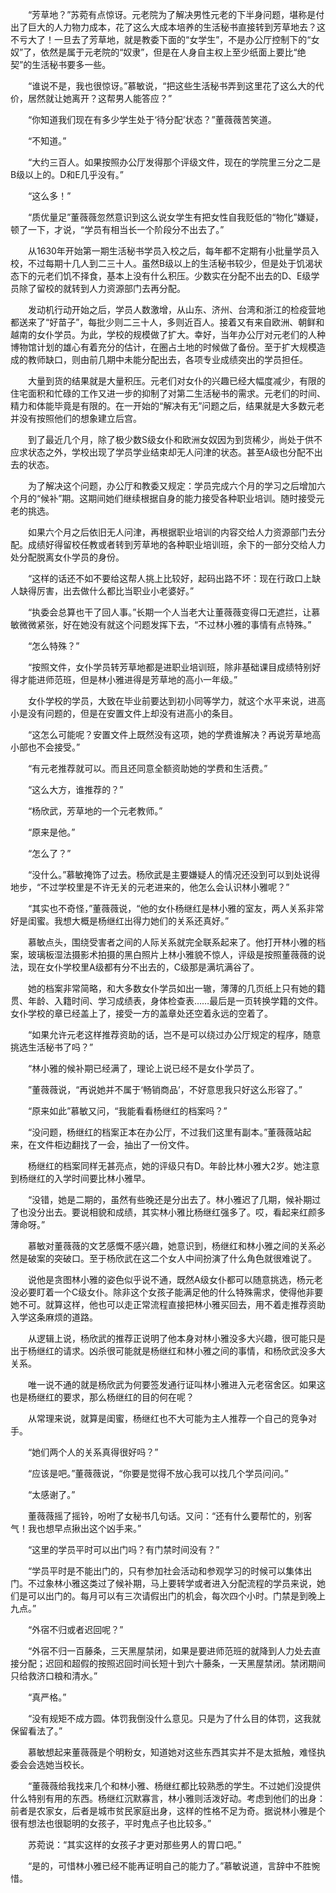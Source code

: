 　　“芳草地？”苏菀有点惊讶。元老院为了解决男性元老的下半身问题，堪称是付出了巨大的人力物力成本，花了这么大成本培养的生活秘书直接转到芳草地去？这不亏大了！一旦去了芳草地，就是教委下面的“女学生”，不是办公厅控制下的“女奴”了，依然是属于元老院的“奴隶”，但是在人身自主权上至少纸面上要比“绝契”的生活秘书要多一些。

　　“谁说不是，我也很惊讶。”慕敏说，“把这些生活秘书弄到这里花了这么大的代价，居然就让她离开？这帮男人能答应？”

　　“你知道我们现在有多少学生处于‘待分配’状态？”董薇薇苦笑道。

　　“不知道。”

　　“大约三百人。如果按照办公厅发得那个评级文件，现在的学院里三分之二是B级以上的。D和E几乎没有。”

　　“这么多！”

　　“质优量足”董薇薇忽然意识到这么说女学生有把女性自我贬低的“物化”嫌疑，顿了一下，才说，“学员有相当长一个阶段分不出去了。”

　　从1630年开始第一期生活秘书学员入校之后，每年都不定期有小批量学员入校，不过每期十几人到二三十人。虽然B级以上的生活秘书较少，但是处于饥渴状态下的元老们饥不择食，基本上没有什么积压。少数实在分配不出去的D、E级学员除了留校的就转到人力资源部门去再分配。

　　发动机行动开始之后，学员人数激增，从山东、济州、台湾和浙江的检疫营地都送来了“好苗子”，每批少则二三十人，多则近百人。接着又有来自欧洲、朝鲜和越南的女仆学员。为此，学校的规模做了扩大。幸好，当年办公厅对元老们的人种博物馆计划的雄心有着充分的估计，在圈占土地的时候做了备份。至于扩大规模造成的教师缺口，则由前几期中未能分配出去，各项专业成绩突出的学员担任。

　　大量到货的结果就是大量积压。元老们对女仆的兴趣已经大幅度减少，有限的住宅面积和忙碌的工作又进一步的抑制了对第二生活秘书的需求。元老们的时间、精力和体能毕竟是有限的。在一开始的“解决有无”问题之后，结果就是大多数元老并没有按照他们的想象建立后宫。

　　到了最近几个月，除了极少数S级女仆和欧洲女奴因为到货稀少，尚处于供不应求状态之外，学校出现了学员学业结束却无人问津的状态。甚至A级也分配不出去的状态。

　　为了解决这个问题，办公厅和教委又规定：学员完成六个月的学习之后增加六个月的“候补”期。这期间她们继续根据自身的能力接受各种职业培训。随时接受元老的挑选。

　　如果六个月之后依旧无人问津，再根据职业培训的内容交给人力资源部门去分配。成绩好得留校任教或者转到芳草地的各种职业培训班，余下的一部分交给人力处分配脱离女仆学员的身份。

　　“这样的话还不如不要给这帮人挑上比较好，起码出路不坏：现在行政口上缺人缺得厉害，出去做什么都比当职业小老婆好。”

　　“执委会总算也干了回人事。”长期一个人当老大让董薇薇变得口无遮拦，让慕敏微微紧张，好在她没有就这个问题发挥下去，“不过林小雅的事情有点特殊。”

　　“怎么特殊？”

　　“按照文件，女仆学员转芳草地都是进职业培训班，除非基础课目成绩特别好得才能进师范班，但是林小雅进得是芳草地的高小一年级。”

　　女仆学校的学员，大致在毕业前要达到初小同等学力，就这个水平来说，进高小是没有问题的，但是在安置文件上却没有进高小的条目。

　　“这怎么可能呢？安置文件上既然没有这项，她的学费谁解决？再说芳草地高小部也不会接受。”

　　“有元老推荐就可以。而且还同意全额资助她的学费和生活费。”

　　“这么大方，谁推荐的？”

　　“杨欣武，芳草地的一个元老教师。”

　　“原来是他。”

　　“怎么了？”

　　“没什么。”慕敏掩饰了过去。杨欣武是主要嫌疑人的情况还没到可以到处说得地步，“不过学校里是不许无关的元老进来的，他怎么会认识林小雅呢？”

　　“其实也不奇怪，”董薇薇说，“他的女仆杨继红是林小雅的室友，两人关系非常好是闺蜜。我想大概是杨继红出得力她们的关系还真好。”

　　慕敏点头，围绕受害者之间的人际关系就完全联系起来了。他打开林小雅的档案，玻璃板湿法摄影术拍摄的黑白照片上林小雅貌不惊人，评级是按照董薇薇的说法，现在女仆学校里A级都有分不出去的，C级那是满坑满谷了。

　　她的档案非常简略，和大多数女仆学员如出一辙，薄薄的几页纸上只有她的籍贯、年龄、入籍时间、学习成绩表，身体检查表……最后是一页转换学籍的文件。女仆学校的章已经盖上了，接受一方的盖章处还空着永远的空着了。

　　“如果允许元老这样推荐资助的话，岂不是可以绕过办公厅规定的程序，随意挑选生活秘书了吗？”

　　“林小雅的候补期已经满了，理论上说已经不是女仆学员了。

　　”董薇薇说，“再说她并不属于‘畅销商品’，不好意思我只好这么形容了。”

　　“原来如此”慕敏又问，“我能看看杨继红的档案吗？”

　　“没问题，杨继红的档案正本在办公厅，不过我们这里有副本。”董薇薇站起来，在文件柜边翻找了一会，抽出了一份文件。

　　杨继红的档案同样无甚亮点，她的评级只有D。年龄比林小雅大2岁。她注意到杨继红的入学时间要比林小雅早。

　　“没错，她是二期的，虽然有些晚还是分出去了。林小雅迟了几期，候补期过了也没分出去。要说相貌和成绩，其实林小雅比杨继红强多了。哎，看起来红颜多薄命呀。”

　　慕敏对董薇薇的文艺感慨不感兴趣，她意识到，杨继红和林小雅之间的关系必然是破案的突破口。至于杨欣武在这二个女人中间扮演了什么角色就很难说了。

　　说他是贪图林小雅的姿色似乎说不通，既然A级女仆都可以随意挑选，杨元老没必要盯着一个C级女仆。除非这个女孩子能满足他的什么特殊需求，使得他非要她不可。就算这样，他也可以走正常流程直接把林小雅买回去，用不着走推荐资助入学这条麻烦的道路。

　　从逻辑上说，杨欣武的推荐正说明了他本身对林小雅没多大兴趣，很可能只是出于杨继红的请求。凶杀很可能就是杨继红和林小雅之间的事情，和杨欣武没多大关系。

　　唯一说不通的就是杨欣武为何要签发通行证叫林小雅进入元老宿舍区。如果这也是杨继红的要求，那么杨继红的目的何在呢？

　　从常理来说，就算是闺蜜，杨继红也不大可能为主人推荐一个自己的竞争对手。

　　“她们两个人的关系真得很好吗？”

　　“应该是吧。”董薇薇说，“你要是觉得不放心我可以找几个学员问问。”

　　“太感谢了。”

　　董薇薇摇了摇铃，吩咐了女秘书几句话。又问：“还有什么要帮忙的，别客气！我也想早点揪出这个凶手来。”

　　“这里的学员平时可以出门吗？有门禁时间没有？”

　　“学员平时是不能出门的，只有参加社会活动和参观学习的时候可以集体出门。不过象林小雅这类过了候补期，马上要转学或者进入分配流程的学员来说，她们是可以出门的。每月可以有三次请假出门的机会，每次四个小时。门禁是到晚上九点。”

　　“外宿不归或者迟回呢？”

　　“外宿不归一百藤条，三天黑屋禁闭，如果是要进师范班的就降到人力处去直接分配；迟回和超假的按照迟回时间长短十到六十藤条，一天黑屋禁闭。禁闭期间只给救济口粮和清水。”

　　“真严格。”

　　“没有规矩不成方圆。体罚我倒没什么意见。只是为了什么目的体罚，这我就保留看法了。”

　　慕敏想起来董薇薇是个明粉女，知道她对这些东西其实并不是太抵触，难怪执委会会选她当校长。

　　“董薇薇给我找来几个和林小雅、杨继红都比较熟悉的学生。不过她们没提供什么特别有用的东西。杨继红沉默寡言，林小雅则活泼好动。考虑到他们的出身：前者是农家女，后者是城市贫民家庭出身，这样的性格不足为奇。据说林小雅是个很有想法也很聪明的女孩子，平时鬼点子也比较多。”

　　苏菀说：“其实这样的女孩子才更对那些男人的胃口吧。”

　　“是的，可惜林小雅已经不能再证明自己的能力了。”慕敏说道，言辞中不胜惋惜。
